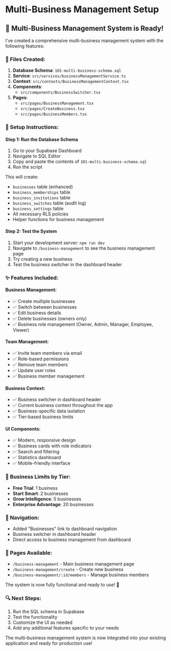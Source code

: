 # Multi-Business Management Setup

## 🚀 **Multi-Business Management System is Ready!**

I've created a comprehensive multi-business management system with the following features:

### **📁 Files Created:**

1. **Database Schema**: `101-multi-business-schema.sql`
2. **Service**: `src/services/businessManagementService.ts`
3. **Context**: `src/contexts/BusinessManagementContext.tsx`
4. **Components**: 
   - `src/components/BusinessSwitcher.tsx`
5. **Pages**:
   - `src/pages/BusinessManagement.tsx`
   - `src/pages/CreateBusiness.tsx`
   - `src/pages/BusinessMembers.tsx`

### **🔧 Setup Instructions:**

#### **Step 1: Run the Database Schema**
1. Go to your Supabase Dashboard
2. Navigate to SQL Editor
3. Copy and paste the contents of `101-multi-business-schema.sql`
4. Run the script

This will create:
- `businesses` table (enhanced)
- `business_memberships` table
- `business_invitations` table
- `business_switches` table (audit log)
- `business_settings` table
- All necessary RLS policies
- Helper functions for business management

#### **Step 2: Test the System**
1. Start your development server: `npm run dev`
2. Navigate to `/business-management` to see the business management page
3. Try creating a new business
4. Test the business switcher in the dashboard header

### **✨ Features Included:**

#### **Business Management:**
- ✅ Create multiple businesses
- ✅ Switch between businesses
- ✅ Edit business details
- ✅ Delete businesses (owners only)
- ✅ Business role management (Owner, Admin, Manager, Employee, Viewer)

#### **Team Management:**
- ✅ Invite team members via email
- ✅ Role-based permissions
- ✅ Remove team members
- ✅ Update user roles
- ✅ Business member management

#### **Business Context:**
- ✅ Business switcher in dashboard header
- ✅ Current business context throughout the app
- ✅ Business-specific data isolation
- ✅ Tier-based business limits

#### **UI Components:**
- ✅ Modern, responsive design
- ✅ Business cards with role indicators
- ✅ Search and filtering
- ✅ Statistics dashboard
- ✅ Mobile-friendly interface

### **🎯 Business Limits by Tier:**
- **Free Trial**: 1 business
- **Start Smart**: 2 businesses
- **Grow Intelligence**: 5 businesses
- **Enterprise Advantage**: 20 businesses

### **🔗 Navigation:**
- Added "Businesses" link to dashboard navigation
- Business switcher in dashboard header
- Direct access to business management from dashboard

### **📱 Pages Available:**
- `/business-management` - Main business management page
- `/business-management/create` - Create new business
- `/business-management/:id/members` - Manage business members

The system is now fully functional and ready to use! 🎉

### **🔍 Next Steps:**
1. Run the SQL schema in Supabase
2. Test the functionality
3. Customize the UI as needed
4. Add any additional features specific to your needs

The multi-business management system is now integrated into your existing application and ready for production use!





